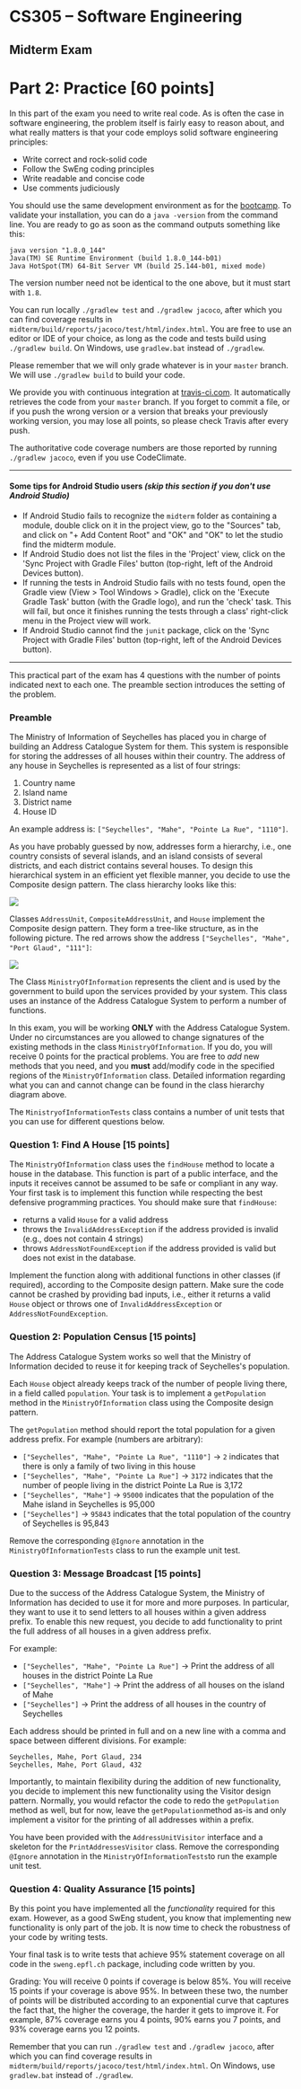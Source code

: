 # CS305 – Software Engineering

## Midterm Exam

# Part 2: Practice [60 points]

In this part of the exam you need to write real code. As is often the case in software engineering, the problem itself is fairly easy to reason about, and what really matters is that your code employs solid software engineering principles:

- Write correct and rock-solid code
- Follow the SwEng coding principles
- Write readable and concise code
- Use comments judiciously

You should use the same development environment as for the [bootcamp](https://github.com/sweng-epfl/public/tree/master/bootcamp). To validate your installation, you can do a `java -version` from the command line. You are ready to go as soon as the command outputs something like this:

```
java version "1.8.0_144"
Java(TM) SE Runtime Environment (build 1.8.0_144-b01)
Java HotSpot(TM) 64-Bit Server VM (build 25.144-b01, mixed mode)
```
The version number need not be identical to the one above, but it must start with `1.8`.

You can run locally `./gradlew test` and `./gradlew jacoco`, after which you can find coverage results in `midterm/build/reports/jacoco/test/html/index.html`. You are free to use an editor or IDE of your choice, as long as the code and tests build using `./gradlew build`. On Windows, use `gradlew.bat` instead of `./gradlew`.

Please remember that we will only grade whatever is in your `master` branch. We will use `./gradlew build` to build your code.

We provide you with continuous integration at [travis-ci.com](https://travis-ci.com/). It automatically retrieves the code from your `master` branch.
If you forget to commit a file, or if you push the wrong version or a version that breaks your previously working version, you may lose all points, so please check Travis after every push.

The authoritative code coverage numbers are those reported by running `./gradlew jacoco`, even if you use CodeClimate.

---
#### Some tips for Android Studio users *(skip this section if you don't use Android Studio)*
- If Android Studio fails to recognize the `midterm` folder as containing a module, double click on it in the project view, go to the "Sources" tab, and click on "+ Add Content Root" and "OK" and "OK" to let the studio find the midterm module.
- If Android Studio does not list the files in the 'Project' view, click on the 'Sync Project with Gradle Files' button (top-right, left of the Android Devices button).
- If running the tests in Android Studio fails with no tests found, open the Gradle view (View > Tool Windows > Gradle), click on the 'Execute Gradle Task' button (with the Gradle logo), and run the 'check' task. This will fail, but once it finishes running the tests through a class' right-click menu in the Project view will work.
- If Android Studio cannot find the `junit` package, click on the 'Sync Project with Gradle Files' button (top-right, left of the Android Devices button).


---

This practical part of the exam has 4 questions with the number of points indicated next to each one. The preamble section introduces the setting of the problem. 

### Preamble

The Ministry of Information of Seychelles has placed you in charge of building an Address Catalogue System for them. This system is responsible for storing the addresses of all houses within their country. The address of any house in Seychelles is represented as a list of four strings: 

1. Country name
2. Island name
3. District name
4. House ID

An example address is: `["Seychelles", "Mahe", "Pointe La Rue", "1110"]`. 

As you have probably guessed by now, addresses form a hierarchy, i.e., one country consists of several islands, and an island consists of several districts, and each district contains several houses. To design this hierarchical system in an efficient yet flexible manner, you decide to use the Composite design pattern. The class hierarchy looks like this: 

![](class-hierarchy-composite.png) 

Classes `AddressUnit`, `CompositeAddressUnit`, and `House` implement the Composite design pattern.
They form a tree-like structure, as in the following picture.
The red arrows show the address `["Seychelles", "Mahe", "Port Glaud", "111"]`:

![](address-hierarchy.png)

The Class `MinistryOfInformation` represents the client and is used by the government to build upon the services provided by your system. This class uses an instance of the Address Catalogue System to perform a number of functions. 

In this exam, you will be working **ONLY** with the Address Catalogue System.
Under no circumstances are you allowed to change signatures of the existing methods in the class `MinistryOfInformation`.
If you do, you will receive 0 points for the practical problems.
You are free to _add_ new methods that you need, and you **must** add/modify code in the specified regions of the `MinistryOfInformation` class. 
Detailed information regarding what you can and cannot change can be found in the class hierarchy diagram above. 

The `MinistryofInformationTests` class contains a number of unit tests that you can use for different questions below. 

### Question 1: Find A House [15 points]

The `MinistryOfInformation` class uses the `findHouse` method to locate a house in the database.
This function is part of a public interface, and the inputs it receives cannot be assumed to be safe or compliant in any way.
Your first task is to implement this function while respecting the best defensive programming practices.
You should make sure that `findHouse`:

- returns a valid `House` for a valid address 
- throws the `InvalidAddressException` if the address provided is invalid (e.g., does not contain 4 strings)
- throws `AddressNotFoundException` if the address provided is valid but does not exist in the database.

Implement the function along with additional functions in other classes (if required), according to the Composite design pattern. Make sure the code cannot be crashed by providing bad inputs, i.e., either it returns a valid `House` object or throws one of `InvalidAddressException` or `AddressNotFoundException`.

### Question 2: Population Census [15 points]

The Address Catalogue System works so well that the Ministry of Information decided to reuse it for keeping track of Seychelles's population.

Each `House` object already keeps track of the number of people living there, in a field called `population`.
Your task is to implement a `getPopulation` method in the `MinistryOfInformation` class using the Composite design pattern.

The `getPopulation` method should report the total population for a given address prefix.
For example (numbers are arbitrary):

- `["Seychelles", "Mahe", "Pointe La Rue", "1110"]` -> `2` indicates that there is only a family of two living in this house
- `["Seychelles", "Mahe", "Pointe La Rue"]` -> `3172` indicates that the number of people living in the district Pointe La Rue is 3,172
- `["Seychelles", "Mahe"]` -> `95000` indicates that the population of the Mahe island in Seychelles is 95,000 
- `["Seychelles"]` -> `95843` indicates that the total population of the country of Seychelles is 95,843

Remove the corresponding `@Ignore` annotation in the `MinistryOfInformationTests` class to run the example unit test. 

### Question 3: Message Broadcast [15 points]

Due to the success of the Address Catalogue System, the Ministry of Information has decided to use it for more and more purposes.
In particular, they want to use it to send letters to all houses within a given address prefix. 
To enable this new request, you decide to add functionality to print the full address of all houses in a given address prefix.

For example:

- `["Seychelles", "Mahe", "Pointe La Rue"]` -> Print the address of all houses in the district Pointe La Rue
- `["Seychelles", "Mahe"]` -> Print the address of all houses on the island of Mahe
- `["Seychelles"]` -> Print the address of all houses in the country of Seychelles

Each address should be printed in full and on a new line with a comma and space between different divisions. For example:

```
Seychelles, Mahe, Port Glaud, 234
Seychelles, Mahe, Port Glaud, 432
```

Importantly, to maintain flexibility during the addition of new functionality, you decide to implement this new functionality using the Visitor design pattern. 
Normally, you would refactor the code to redo the `getPopulation` method as well, but for now, leave the `getPopulation`method as-is and only implement a visitor for the printing of all addresses within a prefix. 

You have been provided with the `AddressUnitVisitor` interface and a skeleton for the `PrintAddressesVisitor` class. 
Remove the corresponding `@Ignore` annotation in the `MinistryOfInformationTests`to run the example unit test.

### Question 4: Quality Assurance [15 points]

By this point you have implemented all the _functionality_ required for this exam. However, as a good SwEng student, you know that implementing new functionality is only part of the job. It is now time to check the robustness of your code by writing tests. 

Your final task is to write tests that achieve 95% statement coverage on all code in the `sweng.epfl.ch` package, including code written by you.

Grading: You will receive 0 points if coverage is below 85%. You will receive 15 points if your coverage is above 95%. In between these two, the number of points will be distributed according to an exponential curve that captures the fact that, the higher the coverage, the harder it gets to improve it. For example, 87% coverage earns you 4 points, 90% earns you 7 points, and 93% coverage earns you 12 points.

Remember that you can run `./gradlew test` and `./gradlew jacoco`, after which you can find coverage results in `midterm/build/reports/jacoco/test/html/index.html`. On Windows, use `gradlew.bat` instead of `./gradlew`.
 
